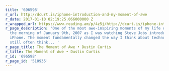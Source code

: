 ```yaml
---
title: '696598'
r_url: http://dcurt.is/iphone-introduction-and-my-moment-of-awe
r_date: 2017-01-10 02:19:25.066000000 Z
r_wrapped_url: https://www.reading.am/p/4z5j/http://dcurt.is/iphone-introduction-and-my-moment-of-awe
r_page_description: 'One of the most awe-inspiring moments of my life occurred on
  the morning of January 9th, 2007 as I was watching Steve Jobs introduce the original
  iPhone. The moment fundamentally changed the way I think about technology, and I
  still often think... '
r_page_title: The Moment of Awe • Dustin Curtis
r_title: The Moment of Awe • Dustin Curtis
r_id: '696598'
r_page_id: '510935'
---
```



